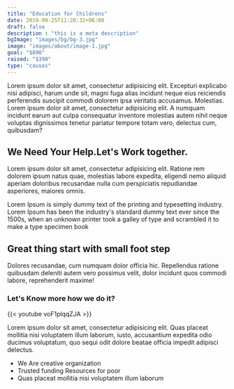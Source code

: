 ```yaml
---
title: "Education for Childrens"
date: 2019-09-25T11:28:32+06:00
draft: false
description : "this is a meta description"
bgImage: "images/bg/bg-3.jpg"
image: "images/about/image-1.jpg"
goal: "$890"
raised: "$390"
type: "causes"
---
```



Lorem ipsum dolor sit amet, consectetur adipisicing elit. Excepturi explicabo nisi adipisci, harum unde
sit, magni fuga alias incidunt neque eius reiciendis perferendis suscipit commodi dolorem ipsa veritatis
accusamus. Molestias. Lorem ipsum dolor sit amet, consectetur adipisicing elit. A numquam incidunt earum aut
culpa consequatur inventore molestias autem nihil neque voluptas dignissimos tenetur pariatur tempore totam
vero, delectus cum, quibusdam?

## We Need Your Help.Let's Work together.

Lorem ipsum dolor sit amet, consectetur adipisicing elit. Ratione rem dolorem ipsum natus quae, molestias
labore expedita, eligendi nemo aliquid aperiam doloribus recusandae nulla cum perspiciatis repudiandae
asperiores, maiores omnis.

Lorem Ipsum is simply dummy text of the printing and typesetting industry. Lorem Ipsum has been the industry's standard dummy text ever since the 1500s, when an unknown printer took a galley of type and scrambled it to make a type specimen book 

## Great thing start with small foot step

Dolores recusandae, cum numquam dolor officia hic. Repellendus ratione quibusdam deleniti autem vero
possimus velit, dolor incidunt quos commodi labore, reprehenderit maxime!

### Let's Know more how we do it?

{{< youtube voF1plqqZJA >}}

Lorem ipsum dolor sit amet, consectetur adipisicing elit. Quas placeat mollitia nisi
voluptatem illum laborum, iusto, accusantium expedita odio ducimus voluptatum, quo sequi odit dolore beatae
officia impedit adipisci delectus.


* We Are creative organization
* Trusted funding Resources for poor 
* Quas placeat mollitia nisi voluptatem illum laborum
